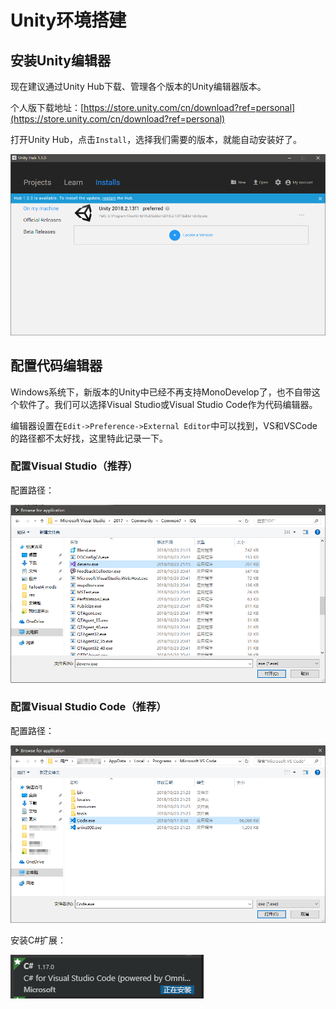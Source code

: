 # Unity环境搭建

## 安装Unity编辑器

现在建议通过Unity Hub下载、管理各个版本的Unity编辑器版本。

个人版下载地址：[https://store.unity.com/cn/download?ref=personal](https://store.unity.com/cn/download?ref=personal)

打开Unity Hub，点击`Install`，选择我们需要的版本，就能自动安装好了。

![](res/4.png)

## 配置代码编辑器

Windows系统下，新版本的Unity中已经不再支持MonoDevelop了，也不自带这个软件了。我们可以选择Visual Studio或Visual Studio Code作为代码编辑器。

编辑器设置在`Edit->Preference->External Editor`中可以找到，VS和VSCode的路径都不太好找，这里特此记录一下。

### 配置Visual Studio（推荐）

配置路径：

![](res/1.png)

### 配置Visual Studio Code（推荐）

配置路径：

![](res/2.png)

安装C#扩展：

![](res/3.png)
